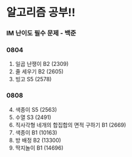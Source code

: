 # 알고리즘 공부!!
### IM 난이도 필수 문제 - 백준
### 0804
01. 일곱 난쟁이 B2 (2309)
02. 줄 세우기 B2 (2605)
03. 빙고 S5 (2578)
### 0808
04. 색종이 S5 (2563)
06. 수열 S3 (2491)
11. 직사각형 네개의 합집합의 면적 구하기 B1 (2669)
18. 색종이 B1 (10163)
19. 방 배정 B2 (13300)
20. 딱지놀이 B1 (14696)
